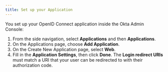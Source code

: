 ```yaml
---
title: Set up your Application
---
```


You set up your OpenID Connect application inside the Okta Admin Console:

1. From the side navigation, select **Applications** and then **Applications**.
1. On the Applications page, choose **Add Application**.
1. On the Create New Application page, select **Web**.
1. Fill in the **Application Settings**, then click **Done**. The **Login redirect URIs** must match a URI that your user can be redirected to with their authorization code.

<NextSectionLink/>
